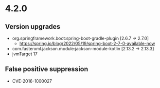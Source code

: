 # 4.2.0

## Version upgrades
- org.springframework.boot:spring-boot-gradle-plugin [2.6.7 -> 2.7.0]
  - https://spring.io/blog/2022/05/19/spring-boot-2-7-0-available-now
- com.fasterxml.jackson.module:jackson-module-kotlin [2.13.2 -> 2.13.3]
- jvmTarget 17

## False positive suppression
- CVE-2016-1000027
